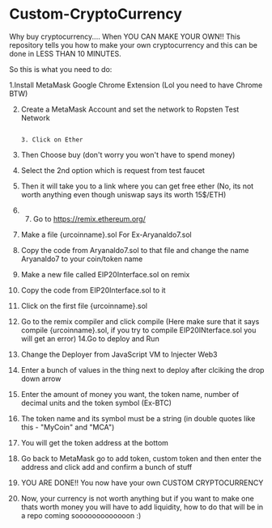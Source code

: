 # Custom-CryptoCurrency
Why buy cryptocurrency.... When YOU CAN MAKE YOUR OWN!! This repository tells you how to make your own cryptocurrency and this can be done in LESS THAN 10 MINUTES.



So this is what you need to do:



1.Install MetaMask Google Chrome Extension (Lol you need to have Chrome BTW)

                                                                                                                                                                                                                  


2. Create a MetaMask Account and set the network to Ropsten Test Network




                                                                                                                                                                                  3. Click on Ether



4. Then Choose buy (don't worry you won't have to spend money)
5. Select the 2nd option which is request from test faucet
6. Then it will take you to a link where you can get free ether (No, its not worth anything even though uniswap says its worth 15$/ETH)
7. 7. Go to https://remix.ethereum.org/
8. Make a file {urcoinname}.sol  For Ex-Aryanaldo7.sol
9. Copy the code from Aryanaldo7.sol to that file and change the name Aryanaldo7 to your coin/token name
10. Make a new file called EIP20Interface.sol on remix
11. Copy the code from EIP20Interface.sol to it
12. Click on the first file {urcoinname}.sol
13. Go to the remix compiler and click compile (Here make sure that it says compile {urcoinname}.sol, if you try to compile EIP20INterface.sol you will get an error)
14.Go to deploy and Run
15. Change the Deployer from JavaScript VM to Injecter Web3
16. Enter a bunch of values in the thing next to deploy after clciking the drop down arrow
17. Enter the amount of money you want, the token name, number of decimal units and the token symbol (Ex-BTC)
18. The token name and its symbol must be a string (in double quotes like this -  "MyCoin" and "MCA")
19. You will get the token address at the bottom
20. Go back to MetaMask go to add token, custom token and then enter the address and click add and confirm a bunch of stuff
21. YOU ARE DONE!! You now have your own CUSTOM CRYPTOCURRENCY
22. Now, your currency is not worth anything but if you want to make one thats worth money you will have to add liquidity, how to do that will be in a repo coming sooooooooooooon :)
